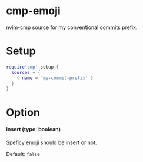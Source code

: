 # cmp-emoji

nvim-cmp source for my conventional commits prefix.

# Setup

```lua
require'cmp'.setup {
  sources = {
    { name = 'my-commit-prefix' }
  }
}
```

# Option

#### insert (type: boolean)

Speficy emoji should be insert or not.

Default: `false`

